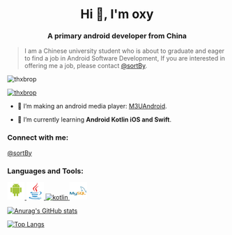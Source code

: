 <h1 align="center">Hi 👋, I'm oxy</h1>
<h3 align="center">A primary android developer from China</h3>

> I am a Chinese university student who is about to graduate and eager to find a job in Android Software Development,
If you are interested in offering me a job, please contact [@sortBy](https://t.me/sortBy).

<p align="left"> <img src="https://komarev.com/ghpvc/?username=thxbrop&label=Profile%20views&color=0e75b6&style=flat" alt="thxbrop" /> </p>

<p align="left"> <a href="https://github.com/ryo-ma/github-profile-trophy"><img src="https://github-profile-trophy.vercel.app/?username=thxbrop" alt="thxbrop" /></a> </p>

- 🔭 I’m making an android media player: [M3UAndroid](https://github.com/thxbrop/M3UAndroid).

- 🌱 I’m currently learning **Android Kotlin iOS and Swift**.

<h3 align="left">Connect with me:</h3>

[@sortBy](https://t.me/sortBy)

<h3 align="left">Languages and Tools:</h3>
<p align="left"> <a href="https://developer.android.com" target="_blank" rel="noreferrer"> <img src="https://raw.githubusercontent.com/devicons/devicon/master/icons/android/android-original-wordmark.svg" alt="android" width="40" height="40"/> </a> <a href="https://www.java.com" target="_blank" rel="noreferrer"> <img src="https://raw.githubusercontent.com/devicons/devicon/master/icons/java/java-original.svg" alt="java" width="40" height="40"/> </a> <a href="https://kotlinlang.org" target="_blank" rel="noreferrer"> <img src="https://www.vectorlogo.zone/logos/kotlinlang/kotlinlang-icon.svg" alt="kotlin" width="40" height="40"/> </a> <a href="https://www.mysql.com/" target="_blank" rel="noreferrer"> <img src="https://raw.githubusercontent.com/devicons/devicon/master/icons/mysql/mysql-original-wordmark.svg" alt="mysql" width="40" height="40"/> </a> </p>

[![Anurag's GitHub stats](https://github-readme-stats.vercel.app/api?username=thxbrop&show_icons=true&bg_color=30,e96443,904e95&title_color=fff&text_color=fff&icon_color=fff)](https://github.com/anuraghazra/github-readme-stats)

[![Top Langs](https://github-readme-stats.vercel.app/api/top-langs/?username=thxbrop&hide=CSS&bg_color=30,e96443,904e95&title_color=fff&text_color=fff)](https://github.com/anuraghazra/github-readme-stats)